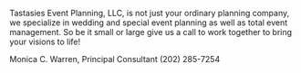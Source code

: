 Tastasies Event Planning, LLC, is not just your ordinary planning company, we specialize in wedding and special event planning as well as total event management. So be it small or large give us a call to work together to bring your visions to life!

Monica C. Warren, Principal Consultant (202) 285-7254